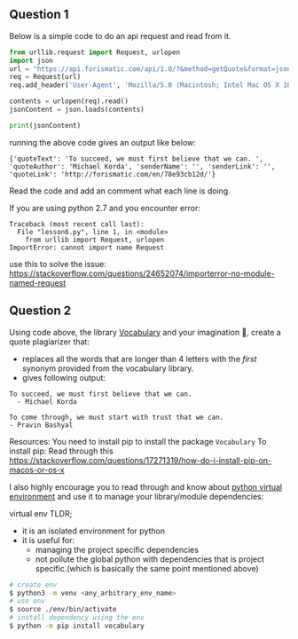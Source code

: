 ## Question 1

Below is a simple code to do an api request and read from it.

```python
from urllib.request import Request, urlopen
import json
url = "https://api.forismatic.com/api/1.0/?&method=getQuote&format=json&lang=en"
req = Request(url)
req.add_header('User-Agent', 'Mozilla/5.0 (Macintosh; Intel Mac OS X 10_11_5) AppleWebKit/537.36 (KHTML, like Gecko) Chrome/50.0.2661.102 Safari/537.36')

contents = urlopen(req).read()
jsonContent = json.loads(contents)

print(jsonContent)
```

running the above code gives an output like below:

`{'quoteText': 'To succeed, we must first believe that we can. ', 'quoteAuthor': 'Michael Korda', 'senderName': '', 'senderLink': '', 'quoteLink': 'http://forismatic.com/en/78e93cb12d/'}`

Read the code and add an comment what each line is doing. <br/>

If you are using python 2.7 and you encounter error:

```
Traceback (most recent call last):
  File "lesson6.py", line 1, in <module>
    from urllib import Request, urlopen
ImportError: cannot import name Request
```
use this to solve the issue:
https://stackoverflow.com/questions/24652074/importerror-no-module-named-request

## Question 2

Using code above, the library [Vocabulary](https://github.com/tasdikrahman/vocabulary) and your imagination 🌈, create a quote plagiarizer that:
  - replaces all the words that are longer than 4 letters with the *first* synonym provided from the vocabulary library.
  - gives following output:

  ```
  To succeed, we must first believe that we can.
    - Michael Korda

  To come through, we must start with trust that we can.
  - Pravin Bashyal
  ```

Resources:
You need to install pip to install the package `Vocabulary`
To install pip:
Read through this https://stackoverflow.com/questions/17271319/how-do-i-install-pip-on-macos-or-os-x

I also highly encourage you to read through and know about [python virtual environment](https://docs.python.org/3/library/venv.html) and use it to manage your library/module dependencies:

virtual env TLDR;
  - it is an isolated environment for python
  - it is useful for:
    - managing the project specific dependencies
    - not pollute the global python with dependencies that is project specific.(which is basically the same point mentioned above)

```bash
# create env
$ python3 -m venv <any_arbitrary_env_name>
# use env
$ source ./env/bin/activate
# install dependency using the env
$ python -m pip install vocabulary
```
